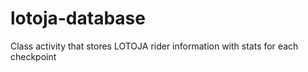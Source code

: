 lotoja-database
===============

Class activity that stores LOTOJA rider information with stats for each checkpoint
